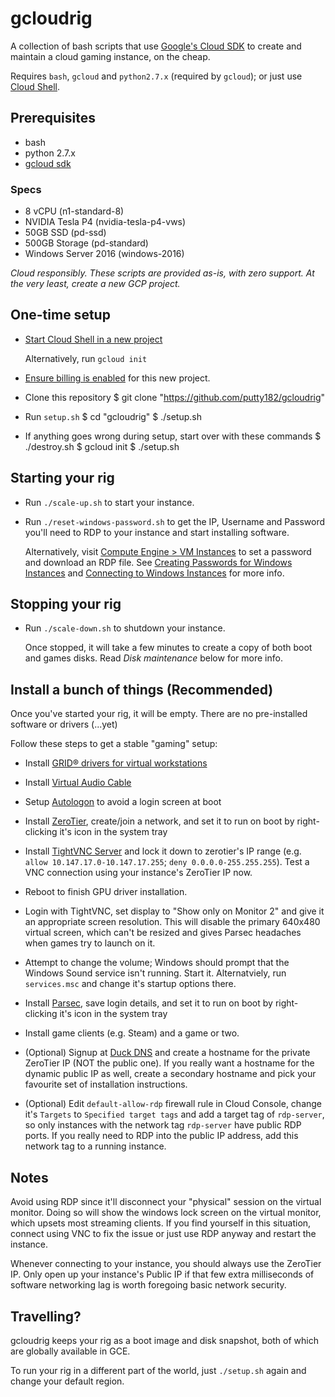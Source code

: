 # gcloudrig

A collection of bash scripts that use [Google's Cloud SDK](https://cloud.google.com/sdk/gcloud/) to create and maintain a cloud gaming instance, on the cheap.

Requires `bash`, `gcloud` and `python2.7.x` (required by `gcloud`); or just use [Cloud Shell](https://cloud.google.com/shell/).

## Prerequisites
-  bash
-  python 2.7.x
-  [gcloud sdk](https://cloud.google.com/sdk/install)

### Specs
-  8 vCPU (n1-standard-8)
-  NVIDIA Tesla P4 (nvidia-tesla-p4-vws)
-  50GB SSD (pd-ssd)
-  500GB Storage (pd-standard)
-  Windows Server 2016 (windows-2016)

*Cloud responsibly. These scripts are provided as-is, with zero support. At the very least, create a new GCP project.*

## One-time setup
-  [Start Cloud Shell in a new project](https://cloud.google.com/shell/docs/starting-cloud-shell)

   Alternatively, run `gcloud init`

-  [Ensure billing is enabled](https://cloud.google.com/billing/docs/how-to/modify-project) for this new project.

-  Clone this repository
       $ git clone "https://github.com/putty182/gcloudrig"

-  Run `setup.sh`
        $ cd "gcloudrig"
        $ ./setup.sh

-  If anything goes wrong during setup, start over with these commands
        $ ./destroy.sh
        $ gcloud init
        $ ./setup.sh


## Starting your rig
- Run `./scale-up.sh` to start your instance.

- Run `./reset-windows-password.sh` to get the IP, Username and Password you'll need to RDP to your instance and start installing software.

  Alternatively, visit [Compute Engine > VM Instances](https://console.cloud.google.com/compute/instances) to set a password and download an RDP file.  See [Creating Passwords for Windows Instances](https://cloud.google.com/compute/docs/instances/windows/creating-passwords-for-windows-instances) and [Connecting to Windows Instances](https://cloud.google.com/compute/docs/instances/connecting-to-instance#windows) for more info.

## Stopping your rig
- Run `./scale-down.sh` to shutdown your instance.

  Once stopped, it will take a few minutes to create a copy of both boot and games disks.  Read *Disk maintenance* below for more info.

## Install a bunch of things (Recommended)
Once you've started your rig, it will be empty.  There are no pre-installed software or drivers (...yet)

Follow these steps to get a stable "gaming" setup:

- Install [GRID® drivers for virtual workstations](https://cloud.google.com/compute/docs/gpus/add-gpus#installing_gridwzxhzdk37_drivers_for_virtual_workstations)

- Install [Virtual Audio Cable](https://www.vb-audio.com/Cable/)

- Setup [Autologon](https://docs.microsoft.com/en-au/sysinternals/downloads/autologon) to avoid a login screen at boot

- Install [ZeroTier](https://zerotier.com/), create/join a network, and set it to run on boot by right-clicking it's icon in the system tray

- Install [TightVNC Server](https://www.tightvnc.com/) and lock it down to zerotier's IP range (e.g. `allow 10.147.17.0-10.147.17.255`; `deny 0.0.0.0-255.255.255`).  Test a VNC connection using your instance's ZeroTier IP now.

- Reboot to finish GPU driver installation.

- Login with TightVNC, set display to "Show only on Monitor 2" and give it an appropriate screen resolution.  This will disable the primary 640x480 virtual screen, which can't be resized and gives Parsec headaches when games try to launch on it.

- Attempt to change the volume; Windows should prompt that the Windows Sound service isn't running.  Start it.  Alternatviely, run `services.msc` and change it's startup options there.

- Install [Parsec](https://parsecgaming.com/), save login details, and set it to run on boot by right-clicking it's icon in the system tray

- Install game clients (e.g. Steam) and a game or two.

- (Optional) Signup at [Duck DNS](https://www.duckdns.org/) and create a hostname for the private ZeroTier IP (NOT the public one).  If you really want a hostname for the dynamic public IP as well, create a secondary hostname and pick your favourite set of installation instructions.

- (Optional) Edit `default-allow-rdp` firewall rule in Cloud Console, change it's `Targets` to `Specified target tags` and add a target tag of `rdp-server`, so only instances with the network tag `rdp-server` have public RDP ports.  If you really need to RDP into the public IP address, add this network tag to a running instance.

## Notes
Avoid using RDP since it'll disconnect your "physical" session on the virtual monitor.  Doing so will show the windows lock screen on the virtual monitor, which upsets most streaming clients.  If you find yourself in this situation, connect using VNC to fix the issue or just use RDP anyway and restart the instance.

Whenever connecting to your instance, you should always use the ZeroTier IP. Only open up your instance's Public IP if that few extra milliseconds of software networking lag is worth foregoing basic network security.

## Travelling?
gcloudrig keeps your rig as a boot image and disk snapshot, both of which are globally available in GCE.

To run your rig in a different part of the world, just `./setup.sh` again and change your default region.

